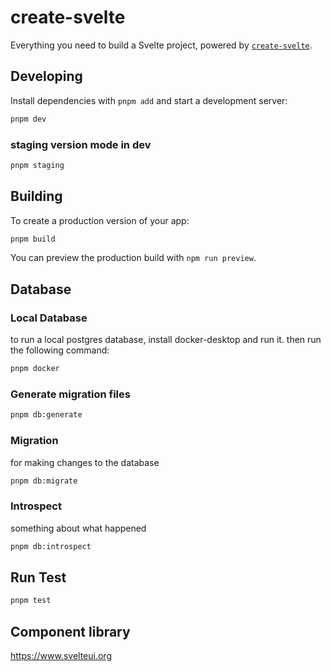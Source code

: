 # create-svelte

Everything you need to build a Svelte project, powered by [`create-svelte`](https://github.com/sveltejs/kit/tree/master/packages/create-svelte).

## Developing

Install dependencies with `pnpm add` and start a development server:

```bash
pnpm dev
```

### staging version mode in dev

```bash
pnpm staging
```

## Building

To create a production version of your app:

```bash
pnpm build
```

You can preview the production build with `npm run preview`.

## Database

### Local Database

to run a local postgres database, install docker-desktop and run it. then run the following command:

```bash
pnpm docker
```

### Generate migration files

```bash
pnpm db:generate
```

### Migration

for making changes to the database

```bash
pnpm db:migrate
```

### Introspect

something about what happened

```bash
pnpm db:introspect
```

## Run Test

```bash
pnpm test
```

## Component library

https://www.svelteui.org
